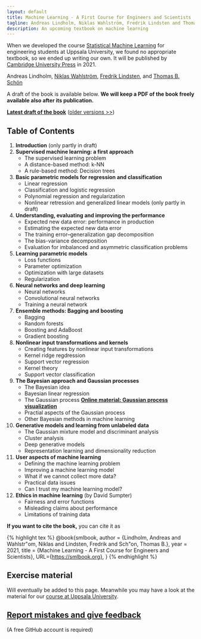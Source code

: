 ```yaml
---
layout: default
title: Machine Learning - A First Course for Engineers and Scientists
tagline: Andreas Lindholm, Niklas Wahlström, Fredrik Lindsten and Thomas B. Schön
description: An upcoming textbook on machine learning 
---
```


When we developed the course [Statistical Machine Learning](http://www.it.uu.se/edu/course/homepage/sml/) for engineering students at Uppsala University, we found no appropriate textbook, so we ended up writing our own. It will be published by [Cambridge University Press](https://www.cambridge.org/) in 2021.

Andreas Lindholm,
[Niklas Wahlström](https://www.it.uu.se/katalog/nikwa778/),
[Fredrik Lindsten](https://liu.se/medarbetare/freli29), and
[Thomas B. Schön](http://user.it.uu.se/~thosc112/) 

A draft of the book is available below. **We will keep a PDF of the book freely available also after its publication.**


[**Latest draft of the book**](book/sml-book-draft-latest.pdf) ([older versions &gt;&gt;](https://github.com/uu-sml/sml-book-page/commits/master/book))

## Table of Contents

1. **Introduction** (only partly in draft)
2. **Supervised machine learning: a first approach**
   - The supervised learning problem
   - A distance-based method: k-NN
   - A rule-based method: Decision trees
3. **Basic parametric models for regression and classification**
   - Linear regression
   - Classification and logistic regression
   - Polynomial regression and regularization
   - Nonlinear retression and generalized linear models (only partly in draft)
4. **Understanding, evaluating and improving the performance**
   - Expected new data error: performance in production
   - Estimating the expected new data error
   - The training error–generalization gap decomposition
   - The bias-variance decomposition
   - Evaluation for imbalanced and asymmetric classification problems
5. **Learning parametric models**
   - Loss functions
   - Parameter optimization
   - Optimization with large datasets
   - Regularization
6. **Neural networks and deep learning**
   - Neural networks
   - Convolutional neural networks
   - Training a neural network
7. **Ensemble methods: Bagging and boosting**
   - Bagging
   - Random forests
   - Boosting and AdaBoost
   - Gradient boosting
8. **Nonlinear input transformations and kernels**
   - Creating features by nonlinear input transformations
   - Kernel ridge regdression
   - Support vector regression
   - Kernel theory
   - Support vector classification
9. **The Bayesian approach and Gaussian processes** 
   - The Bayesian idea
   - Bayesian linear regression
   - The Gaussian process [**Online material: Gaussian process visualization**](GP/index.html)
   - Practial aspects of the Gaussian process
   - Other Bayesian methods in machine learning
10. **Generative models and learning from unlabeled data**
    - The Gaussian mixture model and discriminant analysis
    - Cluster analysis
    - Deep generative models
    - Representation learning and dimensionality reduction
11. **User aspects of machine learning**
    - Defining the machine learning problem
    - Improving a machine learning model
    - What if we cannot collect more data?
    - Practical data issues
    - Can I trust my machine learning model?
12. **Ethics in machine learning** (by David Sumpter)
    - Fairness and error functions
    - Misleading claims about performance
    - Limitations of training data


**If you want to cite the book,** you can cite it as

{% highlight tex %}
@book{smlbook,
   author = {Lindholm, Andreas and Wahlstr\"om, Niklas and Lindsten, Fredrik and Sch\"on, Thomas B.},
   year = 2021,
   title = {Machine Learning - A First Course for Engineers and Scientists},
   URL={https://smlbook.org},
}
{% endhighlight %}

## Exercise material

Will eventually be added to this page. Meanwhile you may have a look at the material for our [course at Uppsala University](http://www.it.uu.se/edu/course/homepage/sml/).

## [Report mistakes and give feedback](https://github.com/uu-sml/sml-book-page/issues)
(A free GitHub account is required)
